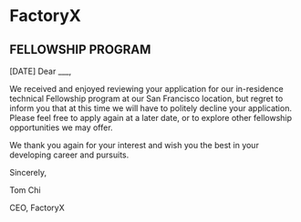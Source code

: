 # FactoryX
## FELLOWSHIP PROGRAM

[DATE]
Dear ___,

We received and enjoyed reviewing your application for our in-residence technical Fellowship program at our San Francisco location, but regret to inform you that at this time we will have to politely decline your application.  Please feel free to apply again at a later date, or to explore other fellowship opportunities we may offer.

We thank you again for your interest and wish you the best in your developing career and pursuits.

Sincerely,

Tom Chi

CEO, FactoryX
